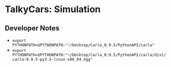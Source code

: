 # TalkyCars: Simulation

## Developer Notes
* `export PYTHONPATH=$PYTHONPATH:"~/Desktop/Carla_0.9.5/PythonAPI/carla"`
* `export PYTHONPATH=$PYTHONPATH:"~/Desktop/Carla_0.9.5/PythonAPI/carla/dist/carla-0.9.5-py3.5-linux-x86_64.egg"`